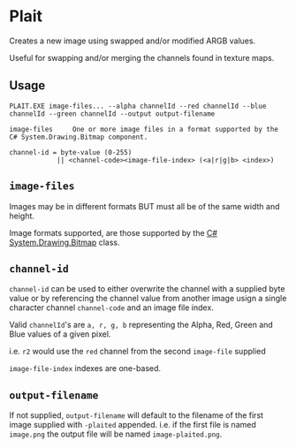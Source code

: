 # Plait

Creates a new image using swapped and/or modified ARGB values.

Useful for swapping and/or merging the channels found in texture maps.

## Usage

```
PLAIT.EXE image-files... --alpha channelId --red channelId --blue channelId --green channelId --output output-filename

image-files     One or more image files in a format supported by the C# System.Drawing.Bitmap component.

channel-id = byte-value (0-255)
            || <channel-code><image-file-index> (<a|r|g|b> <index>)
```

## `image-files`

Images may be in different formats BUT must all be of the same width and height.

Image formats supported, are those supported by the [C# System.Drawing.Bitmap](https://docs.microsoft.com/en-us/dotnet/api/system.drawing.bitmap?view=dotnet-plat-ext-3.1) class.

## `channel-id`

`channel-id` can be used to either overwrite the channel with a supplied byte value or by referencing the channel value from another image usign a single character channel `channel-code` and an image file index. 

Valid `channelId`'s are `a, r, g, b` representing the Alpha, Red, Green and Blue values of a given pixel.

i.e. `r2` would use the `red` channel from the second `image-file` supplied

`image-file-index` indexes are one-based. 

## `output-filename`

If not supplied, `output-filename` will default to the filename of the first image supplied with `-plaited` appended. i.e. if the first file is named `image.png` the output file will be named `image-plaited.png`.
